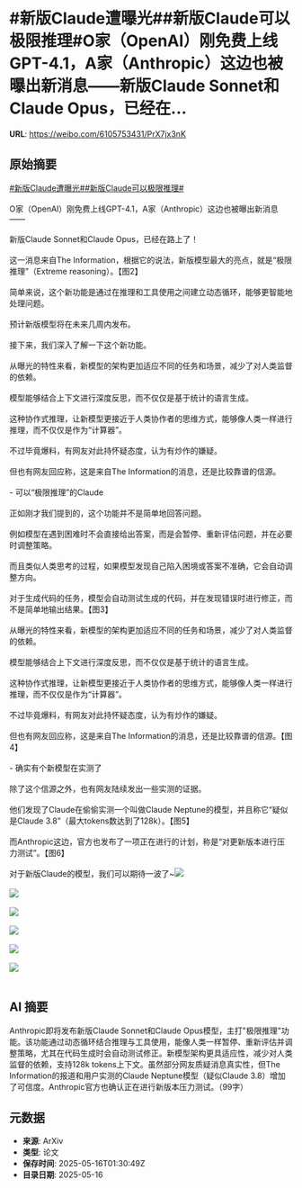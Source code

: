 # #新版Claude遭曝光##新版Claude可以极限推理#O家（OpenAI）刚免费上线GPT-4.1，A家（Anthropic）这边也被曝出新消息——新版Claude Sonnet和Claude Opus，已经在...

**URL**: https://weibo.com/6105753431/PrX7jx3nK

## 原始摘要

<a href="https://m.weibo.cn/search?containerid=231522type%3D1%26t%3D10%26q%3D%23%E6%96%B0%E7%89%88Claude%E9%81%AD%E6%9B%9D%E5%85%89%23&amp;extparam=%23%E6%96%B0%E7%89%88Claude%E9%81%AD%E6%9B%9D%E5%85%89%23" data-hide=""><span class="surl-text">#新版Claude遭曝光#</span></a><a href="https://m.weibo.cn/search?containerid=231522type%3D1%26t%3D10%26q%3D%23%E6%96%B0%E7%89%88Claude%E5%8F%AF%E4%BB%A5%E6%9E%81%E9%99%90%E6%8E%A8%E7%90%86%23&amp;extparam=%23%E6%96%B0%E7%89%88Claude%E5%8F%AF%E4%BB%A5%E6%9E%81%E9%99%90%E6%8E%A8%E7%90%86%23" data-hide=""><span class="surl-text">#新版Claude可以极限推理#</span></a><br><br>O家（OpenAI）刚免费上线GPT-4.1，A家（Anthropic）这边也被曝出新消息——<br><br>新版Claude Sonnet和Claude Opus，已经在路上了！<br><br>这一消息来自The Information，根据它的说法，新版模型最大的亮点，就是“极限推理”（Extreme reasoning）。【图2】<br><br>简单来说，这个新功能是通过在推理和工具使用之间建立动态循环，能够更智能地处理问题。<br><br>预计新版模型将在未来几周内发布。<br><br>接下来，我们深入了解一下这个新功能。<br><br>从曝光的特性来看，新模型的架构更加适应不同的任务和场景，减少了对人类监督的依赖。<br><br>模型能够结合上下文进行深度反思，而不仅仅是基于统计的语言生成。<br><br>这种协作式推理，让新模型更接近于人类协作者的思维方式，能够像人类一样进行推理，而不仅仅是作为“计算器”。<br><br>不过毕竟爆料，有网友对此持怀疑态度，认为有炒作的嫌疑。<br><br>但也有网友回应称，这是来自The Information的消息，还是比较靠谱的信源。<br><br>- 可以“极限推理”的Claude<br><br>正如刚才我们提到的，这个功能并不是简单地回答问题。<br><br>例如模型在遇到困难时不会直接给出答案，而是会暂停、重新评估问题，并在必要时调整策略。<br><br>而且类似人类思考的过程，如果模型发现自己陷入困境或答案不准确，它会自动调整方向。<br><br>对于生成代码的任务，模型会自动测试生成的代码，并在发现错误时进行修正，而不是简单地输出结果。【图3】<br><br>从曝光的特性来看，新模型的架构更加适应不同的任务和场景，减少了对人类监督的依赖。<br><br>模型能够结合上下文进行深度反思，而不仅仅是基于统计的语言生成。<br><br>这种协作式推理，让新模型更接近于人类协作者的思维方式，能够像人类一样进行推理，而不仅仅是作为“计算器”。<br><br>不过毕竟爆料，有网友对此持怀疑态度，认为有炒作的嫌疑。<br><br>但也有网友回应称，这是来自The Information的消息，还是比较靠谱的信源。【图4】<br><br>- 确实有个新模型在实测了<br><br>除了这个信源之外，也有网友陆续发出一些实测的证据。<br><br>他们发现了Claude在偷偷实测一个叫做Claude Neptune的模型，并且称它“疑似是Claude 3.8”（最大tokens数达到了128k）。【图5】<br><br>而Anthropic这边，官方也发布了一项正在进行的计划，称是“对更新版本进行压力测试”。【图6】<br><br>对于新版Claude的模型，我们可以期待一波了~<img style="" src="https://tvax1.sinaimg.cn/large/006Fd7o3gy1i1gbbx7y15j30zk0k0jus.jpg" referrerpolicy="no-referrer"><br><br><img style="" src="https://tvax2.sinaimg.cn/large/006Fd7o3gy1i1gbbz25xrj30zk0gan59.jpg" referrerpolicy="no-referrer"><br><br><img style="" src="https://tvax2.sinaimg.cn/large/006Fd7o3gy1i1gbc1421fj30xb0kggvb.jpg" referrerpolicy="no-referrer"><br><br><img style="" src="https://tvax3.sinaimg.cn/large/006Fd7o3gy1i1gbc272ggj30x00lyn6g.jpg" referrerpolicy="no-referrer"><br><br><img style="" src="https://tvax3.sinaimg.cn/large/006Fd7o3gy1i1gbc3xra2j30xc0h6418.jpg" referrerpolicy="no-referrer"><br><br><img style="" src="https://tvax4.sinaimg.cn/large/006Fd7o3gy1i1gbc5p5z7j30wm0sqdql.jpg" referrerpolicy="no-referrer"><br><br>

## AI 摘要

Anthropic即将发布新版Claude Sonnet和Claude Opus模型，主打"极限推理"功能。该功能通过动态循环结合推理与工具使用，能像人类一样暂停、重新评估并调整策略，尤其在代码生成时会自动测试修正。新模型架构更具适应性，减少对人类监督的依赖，支持128k tokens上下文。虽然部分网友质疑消息真实性，但The Information的报道和用户实测的Claude Neptune模型（疑似Claude 3.8）增加了可信度。Anthropic官方也确认正在进行新版本压力测试。（99字）

## 元数据

- **来源**: ArXiv
- **类型**: 论文
- **保存时间**: 2025-05-16T01:30:49Z
- **目录日期**: 2025-05-16

